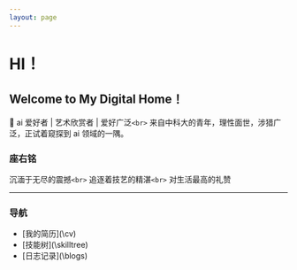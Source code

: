 ```yaml
---
layout: page
---
```

# HI！

## Welcome to My Digital Home！

🚀 ai 爱好者 &#124; 艺术欣赏者 &#124; 爱好广泛`<br>`
来自中科大的青年，理性面世，涉猎广泛，正试着窥探到 ai 领域的一隅。

### 座右铭

沉湎于无尽的震撼`<br>`
追逐着技艺的精湛`<br>`
对生活最高的礼赞

---

### 导航

- [我的简历](\cv\)
- [技能树](\skilltree\)
- [日志记录](\blogs\)
